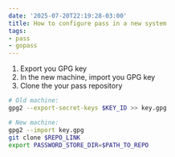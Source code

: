 ```yaml
---
date: '2025-07-20T22:19:28-03:00'
title: How to configure pass in a new system
tags:
- pass
- gopass
---
```


1. Export you GPG key
2. In the new machine, import you GPG key
3. Clone the your pass repository

```sh
# Old machine:
gpg2 --export-secret-keys $KEY_ID >> key.gpg

# New machine:
gpg2 --import key.gpg
git clone $REPO_LINK
export PASSWORD_STORE_DIR=$PATH_TO_REPO
```
